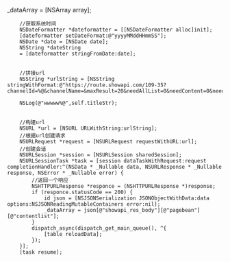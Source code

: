 _dataArray = [NSArray array];
        
        //获取系统时间
        NSDateFormatter *dateformatter = [[NSDateFormatter alloc]init];
        [dateformatter setDateFormat:@"yyyyMMddHHmmSS"];
        NSDate *date = [NSDate date];
        NSString *dateString
        = [dateformatter stringFromDate:date];
        
        
        //拼接url
        NSString *urlString = [NSString stringWithFormat:@"https://route.showapi.com/109-35?channelId=%@&channelName=&maxResult=20&needAllList=0&needContent=0&needHtml=0&page=1&showapi_appid=%@&showapi_timestamp=%@&title=&showapi_sign=%@",self.titleStr,appID,dateString,sign];
        
        NSLog(@"wwwww%@",self.titleStr);
        
        
        //构建url
        NSURL *url = [NSURL URLWithString:urlString];
        //根据url创建请求
        NSURLRequest *request = [NSURLRequest requestWithURL:url];
        //创建会话
        NSURLSession *session = [NSURLSession sharedSession];
        NSURLSessionTask *task = [session dataTaskWithRequest:request completionHandler:^(NSData * _Nullable data, NSURLResponse * _Nullable response, NSError * _Nullable error) {
            //返回一个响应
            NSHTTPURLResponse *responce = (NSHTTPURLResponse *)response;
            if (responce.statusCode == 200) {
                id json = [NSJSONSerialization JSONObjectWithData:data options:NSJSONReadingMutableContainers error:nil];
                _dataArray = json[@"showapi_res_body"][@"pagebean"][@"contentlist"];
            }
            dispatch_async(dispatch_get_main_queue(), ^{
                [table reloadData];
            });
        }];
        [task resume];
